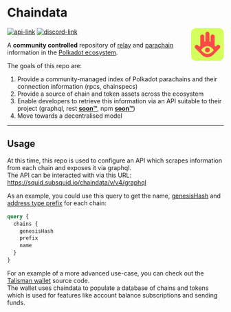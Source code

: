 # Chaindata

<img src="assets/talisman.svg" alt="Talisman" width="15%" align="right" />

[![api-link](https://img.shields.io/website?label=graphql%20api&logo=graphql&logoColor=white&style=flat-square&up_message=online&down_message=offline&url=https%3A%2F%2Fsquid.subsquid.io%2Fchaindata%2Fv%2Fv4%2Fgraphql)](https://squid.subsquid.io/chaindata/v/v4/graphql)
[![discord-link](https://img.shields.io/discord/858891448271634473?logo=discord&logoColor=white&style=flat-square)](https://discord.gg/talisman)

A **community controlled** repository of [relay](https://wiki.polkadot.network/docs/learn-architecture#relay-chain) and [parachain](https://wiki.polkadot.network/docs/learn-architecture#parachain-and-parathread-slots) information in the [Polkadot ecosystem](https://polkadot.network/).

The goals of this repo are:

1. Provide a community-managed index of Polkadot parachains and their connection information (rpcs, chainspecs)
1. Provide a source of chain and token assets across the ecosystem
1. Enable developers to retrieve this information via an API suitable to their project (graphql, rest [**soon™**](https://github.com/TalismanSociety/chaindata/issues/35), npm [**soon™**](https://github.com/TalismanSociety/chaindata/issues/35))
1. Move towards a decentralised model

---

## Usage

At this time, this repo is used to configure an API which scrapes information from each chain and exposes it via graphql.  
The API can be interacted with via this URL: https://squid.subsquid.io/chaindata/v/v4/graphql

As an example, you could use this query to get the name, [genesisHash](## 'the hash of the first block on the chain') and [address type prefix](https://wiki.polkadot.network/docs/learn-account-advanced#address-format) for each chain:

```graphql
query {
  chains {
    genesisHash
    prefix
    name
  }
}
```

For an example of a more advanced use-case, you can check out the [Talisman wallet](https://github.com/TalismanSociety/talisman/blob/898310b3761a7313ffaa5f2f747736dcb24fd455/packages/chaindata-provider-extension/src/graphql.ts) source code.  
The wallet uses chaindata to populate a database of chains and tokens which is used for features like account balance subscriptions and sending funds.
